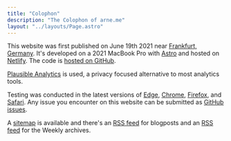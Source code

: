 ```yaml
---
title: "Colophon"
description: "The Colophon of arne.me"
layout: "../layouts/Page.astro"
---
```


This website was first published on June 19th 2021 near
[Frankfurt, Germany](https://frankfurt.de).
It's developed on a 2021 MacBook Pro with [Astro](https://astro.build) and
hosted on [Netlify](https://netlify.com).
The code is [hosted on GitHub](https://github.com/bahlo/arne.me).

[Plausible Analytics](https://plausible.io) is used, a privacy focused
alternative to most analytics tools.

Testing was conducted in the latest versions of
[Edge](https://www.microsoft.com/en-us/windows/microsoft-edge/microsoft-edge),
[Chrome](https://www.google.com/chrome/),
[Firefox](https://www.mozilla.org/en-US/firefox/new/),
and [Safari](http://www.apple.com/safari/).
Any issue you encounter on this website can be submitted as
[GitHub issues](https://github.com/bahlo/arne.me/issues/new).

A [sitemap](/sitemap.xml) is available and there's an
[RSS feed](/blog/atom.xml) for blogposts and an [RSS feed](/weekly/atom.xml)
for the Weekly archives.
